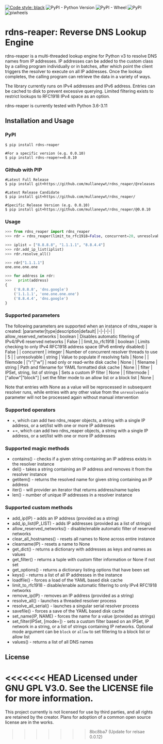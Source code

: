 [![Code style: black](https://img.shields.io/badge/code%20style-black-000000.svg)](https://github.com/ambv/black)
![PyPI - Python Version](https://img.shields.io/pypi/pyversions/rdns-reaper)
![PyPI - Wheel](https://img.shields.io/pypi/wheel/rdns-reaper)
![PyPI](https://img.shields.io/pypi/v/rdns-reaper)
![piwheels](https://img.shields.io/piwheels/v/rdns-reaper)

rdns-reaper: Reverse DNS Lookup Engine
======================================

rdns-reaper is a multi-threaded lookup engine for Python v3 to resolve DNS names from IP addresses.  IP addresses can be added to the custom class by a calling program individually or in batches, after which point the client triggers the resolver to execute on all IP addresses.  Once the lookup completes, the calling program can retrieve the data in a variety of ways.

The library currently runs on IPv4 addresses and IPv6 address.  Entries can be cached to disk to prevent excessive querying.  Limited filtering exists to restrict lookups to RFC1918 IPv4 space as an option.

rdns-reaper is currently tested with Python 3.6-3.11


Installation and Usage
----------------------


### PyPI
```shell
$ pip install rdns-reaper

#For a specific version (e.g. 0.0.10)
$ pip install rdns-reaper==0.0.10
```

### Github with PIP
```shell
#Latest Full Release
$ pip install git+https://github.com/mullaneywt/rdns_reaper/@releases

#Latest Release Candidate
$ pip install git+https://github.com/mullaneywt/rdns_reaper/

#Specific Release Version (e.g. 0.0.10)
$ pip install git+https://github.com/mullaneywt/rdns_reaper/@0.0.10
```

### Usage
```python
>>> from rdns_reaper import rdns_reaper
>>> rdr = rdns_reaper(limit_to_rfc1918=False, concurrent=20, unresolvable=r"N\A")

>>> iplist = ["8.8.8.8", "1.1.1.1", "8.8.4.4"]
>>> rdr.add_ip_list(iplist)
>>> rdr.resolve_all()

>>> rdr["1.1.1.1"]
one.one.one.one

>>> for address in rdr:
>>>   print(address)
{
	('8.8.8.8', 'dns.google')
	('1.1.1.1', 'one.one.one.one')
	('8.8.4.4', 'dns.google')
}
```

### Supported parameters
The following parameters are supported when an instance of rdns_reaper is created:
|parameter|type|description|default|
|-|-|-|-|
| allow_reserved_networks | boolean | Disables automatic filtering of IPv4/IPv6 reserved networks | False |
| limit_to_rfc1918 | boolean | Limits checking to only IPv4 RFC1918 address space (IPv6 entirely disabled) | False |
| concurrent | integer | Number of concurrent resolver threads to use | 5 |
| unresolvable | string | Value to populate if resolving fails | None |
| filemode | ["r"\|"w"] | read only or read-write disk cache | None |
| filename | string | Path and filename for YAML formatted disk cache | None |
| filter | IPSet, string, list of strings | Sets a custom IP filter | None |
| filtermode | ["allow"\|"block"] | set the filter mode to an allow list or a block list | None |

Note that entries with None as a value will be reprocessed in subsequent resolver runs, while entries with any other value from the `unresolveable` parameter will not be processed again without manual intervention

### Supported operators
* \+, which can add two rdns_reaper objects, a string with a single IP address, or a set/list with one or more IP addresses 
* \+=, which can add two rdns_reaper objects, a string with a single IP address, or a set/list with one or more IP addresses

### Supported magic methods
* contains() - checks if a given string containing an IP address exists in the resolver instance
* del() - takes a string containing an IP address and removes it from the resolver instance
* getitem() - returns the resolved name for given string containing an IP address
* iter() - will provider an iterator that returns address/name tuples
* len() - number of unique IP addresses in a resolver instance

### Supported custom methods
* add_ip(IP) - adds an IP address (provided as a string)
* add_ip_list(IP_LIST) - adds IP addresses (provided as a list of strings)
* allow_reserved_networks() - disable/enable automatic filter of reserved networks
* clear_all_hostnames() - resets all names to None across entire instance
* clearname(IP) - resets a name to None
* get_dict() - returns a dictionary with addresses as keys and names as values
* get_filter() - returns a tuple with custom filter information or None if not set
* get_options() - returns a dictionary listing options that have been set
* keys() - returns a list of all IP addresses in the instance
* loadfile() - forces a load of the YAML based disk cache
* limit_to_rfc1918 - disable/enable automatic filtering to only IPv4 RFC1918 networks
* remove_ip(IP) - removes an IP address (provided as a string)
* resolve_all() - launches a threaded resolver process
* resolve_all_serial() - launches a singular serial resolver process
* savefile() - forces a save of the YAML based disk cache
* set_name(IP, NAME) - forces the name for a value (provided as strings)
* set_filter(IPSet, [mode=]) - sets a custom filter based on an IPSet, IP network in a string, or a list of strings containing IP networks.  Optional mode argument can be `block` or `allow` to set filtering to a block list or allow list
* values() - returns a list of all DNS names

License
-------

<<<<<<< HEAD
Licensed under GNU GPL V3.0.  See the LICENSE file for more information.
=======
This project currently is not licensed for use by third parties, and all rights are retained by the creator.  Plans for adoption of a common open source license are in the works.
>>>>>>> 8bc8ba7 (Update for relsae 0.0.12)
